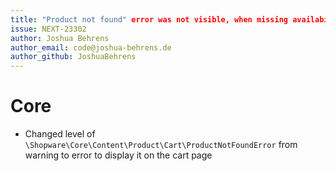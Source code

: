```yaml
---
title: "Product not found" error was not visible, when missing availability of a product eventually clears the cart
issue: NEXT-23302
author: Joshua Behrens
author_email: code@joshua-behrens.de
author_github: JoshuaBehrens
---
```

# Core
* Changed level of `\Shopware\Core\Content\Product\Cart\ProductNotFoundError` from warning to error to display it on the cart page
